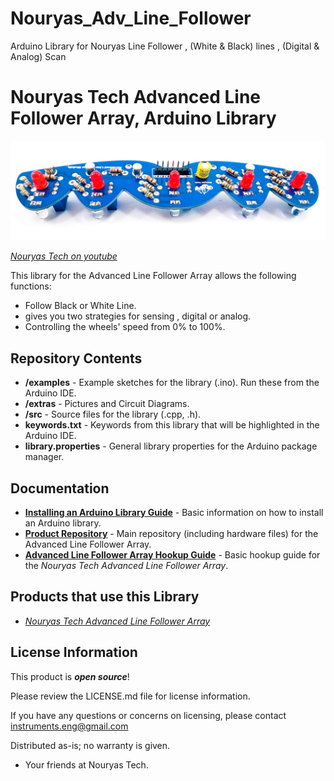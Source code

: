 # Nouryas_Adv_Line_Follower
Arduino Library for Nouryas Line Follower , (White &amp; Black) lines , (Digital &amp; Analog) Scan

Nouryas Tech Advanced Line Follower Array, Arduino Library
========================================

![Nouryas Tech Advanced Line Follower](https://raw.githubusercontent.com/Nouryas-Tech/Nouryas-Advanced-Line-Follower-Array/master/extras/IMG_20200119_210118_edited.jpg)

[*Nouryas Tech on youtube*](https://www.youtube.com/c/EngMYahyaMahmoud)

This library for the Advanced Line Follower Array allows the following functions:

* Follow Black or White Line.
* gives you two strategies for sensing , digital or analog.
* Controlling the wheels' speed from 0% to 100%. 

Repository Contents
-------------------

* **/examples** - Example sketches for the library (.ino). Run these from the Arduino IDE. 
* **/extras** - Pictures and Circuit Diagrams. 
* **/src** - Source files for the library (.cpp, .h).
* **keywords.txt** - Keywords from this library that will be highlighted in the Arduino IDE. 
* **library.properties** - General library properties for the Arduino package manager. 

Documentation
--------------

* **[Installing an Arduino Library Guide](https://youtu.be/S71mDB1JpqE)** - Basic information on how to install an Arduino library.
* **[Product Repository](https://github.com/Nouryas-Tech/Nouryas-Advanced-Line-Follower-Array)** - Main repository (including hardware files) for the Advanced Line Follower Array.
* **[Advanced Line Follower Array Hookup Guide](https://youtu.be/S71mDB1JpqE)** - Basic hookup guide for the *Nouryas Tech Advanced Line Follower Array*.

Products that use this Library 
---------------------------------

* [*Nouryas Tech Advanced Line Follower Array*](https://egypt.souq.com/eg-en/advanced-line-follower-sensor-x5-dual-analog-digital-black-white-line-106046805/i/)

License Information
-------------------

This product is _**open source**_! 

Please review the LICENSE.md file for license information. 

If you have any questions or concerns on licensing, please contact instruments.eng@gmail.com

Distributed as-is; no warranty is given.

- Your friends at Nouryas Tech.
